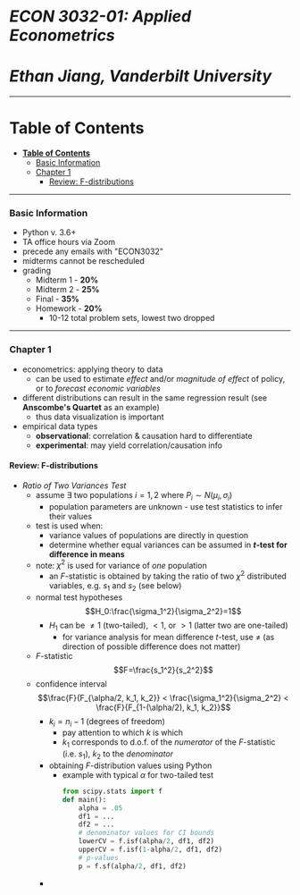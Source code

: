 <!-- omit in toc -->
# *ECON 3032-01: Applied Econometrics* 
<!-- omit in toc -->
# *Ethan Jiang, Vanderbilt University*
---
# **Table of Contents**
- [**Table of Contents**](#table-of-contents)
    - [Basic Information](#basic-information)
    - [Chapter 1](#chapter-1)
      - [Review: F-distributions](#review-f-distributions)
---
### Basic Information

- Python v. 3.6+
- TA office hours via Zoom
- precede any emails with "ECON3032"
- midterms cannot be rescheduled
- grading
    - Midterm 1 - **20%**
    - Midterm 2 - **25%**
    - Final - **35%**
    - Homework - **20%**
        - 10-12 total problem sets, lowest two dropped
---
### Chapter 1

- econometrics: applying theory to data
    - can be used to estimate *effect* and/or *magnitude of effect* of policy, or to *forecast economic variables*
- different distributions can result in the same regression result (see **Anscombe's Quartet** as an example)
    - thus data visualization is important
- empirical data types
    - **observational**: correlation & causation hard to differentiate
    - **experimental**: may yield correlation/causation info

#### Review: F-distributions
- *Ratio of Two Variances Test*
  - assume $\exists$ two populations $i=1,2$ where $P_i \sim N(\mu_i, \sigma_i)$
    - population parameters are unknown - use test statistics to infer their values
  - test is used when:
    - variance values of populations are directly in question
    - determine whether equal variances can be assumed in **$t$-test for difference in means**
  - note: $\chi^2$ is used for variance of *one* population
    - an $F$-statistic is obtained by taking the ratio of two $\chi^2$ distributed variables, e.g. $s_1$ and $s_2$ (see below)
  - normal test hypotheses
    $$H_0:\frac{\sigma_1^2}{\sigma_2^2}=1$$
    - $H_1$ can be $\ne 1$ (two-tailed), $\lt 1$, or $\gt 1$ (latter two are one-tailed)
      - for variance analysis for mean difference $t$-test, use $\ne$ (as direction of possible difference does not matter)
  - $F$-statistic
    $$F=\frac{s_1^2}{s_2^2}$$
  - confidence interval
    $$\frac{F}{F_{\alpha/2, k_1, k_2}} < \frac{\sigma_1^2}{\sigma_2^2} < \frac{F}{F_{1-(\alpha/2), k_1, k_2}}$$
    - $k_i=n_i-1$ (degrees of freedom)
      - pay attention to which $k$ is which
      - $k_1$ corresponds to d.o.f. of the *numerator* of the $F$-statistic (i.e. $s_1$), $k_2$ to the *denominator*
    - obtaining $F$-distribution values using Python
      - example with typical $\alpha$ for two-tailed test
        ```python
        from scipy.stats import f
        def main():
            alpha = .05
            df1 = ...
            df2 = ...
            # denominator values for CI bounds
            lowerCV = f.isf(alpha/2, df1, df2)
            upperCV = f.isf(1-alpha/2, df1, df2)
            # p-values
            p = f.sf(alpha/2, df1, df2)
        ```
    - 
